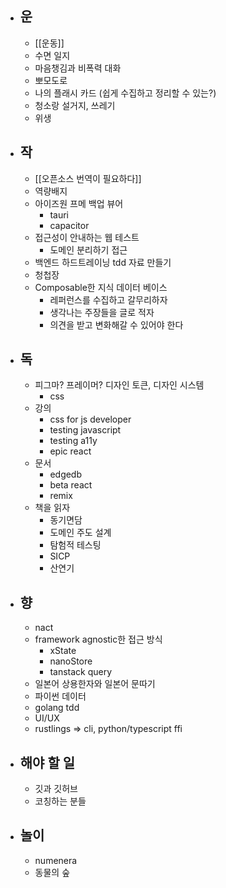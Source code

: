 - ## 운
	- [[운동]]
	- 수면 일지
	- 마음챙김과 비폭력 대화
	- 뽀모도로
	- 나의 플래시 카드 (쉽게 수집하고 정리할 수 있는?)
	- 청소랑 설거지, 쓰레기
	- 위생
- ## 작
	- [[오픈소스 번역이 필요하다]]
	- 역량배지
	- 아이즈원 프메 백업 뷰어
		- tauri
		- capacitor
	- 접근성이 안내하는 웹 테스트
		- 도메인 분리하기 접근
	- 백엔드 하드트레이닝 tdd 자료 만들기
	- 청첩장
	- Composable한 지식 데이터 베이스
		- 레퍼런스를 수집하고 갈무리하자
		- 생각나는 주장들을 글로 적자
		- 의견을 받고 변화해갈 수 있어야 한다
- ## 독
	- 피그마? 프레이머? 디자인 토큰, 디자인 시스템
		- css
	- 강의
		- css for js developer
		- testing javascript
		- testing a11y
		- epic react
	- 문서
		- edgedb
		- beta react
		- remix
	- 책을 읽자
		- 동기면담
		- 도메인 주도 설계
		- 탐험적 테스팅
		- SICP
		- 산연기
- ## 향
	- nact
	- framework agnostic한 접근 방식
		- xState
		- nanoStore
		- tanstack query
	- 일본어 상용한자와 일본어 문따기
	- 파이썬 데이터
	- golang tdd
	- UI/UX
	- rustlings => cli, python/typescript ffi
- ## 해야 할 일
	- 깃과 깃허브
	- 코칭하는 분들
- ## 놀이
	- numenera
	- 동물의 숲